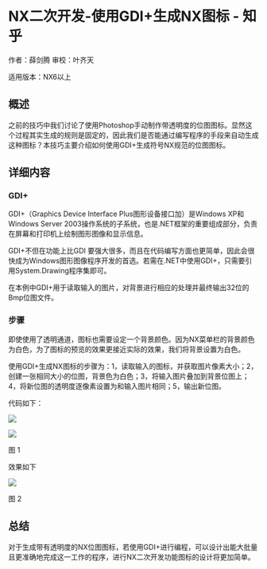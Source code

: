 # NX二次开发-使用GDI+生成NX图标 - 知乎
作者：薛剑腾 审校：叶齐天

适用版本：NX6以上

概述
--

之前的技巧中我们讨论了使用Photoshop手动制作带透明度的位图图标。显然这个过程其实生成的规则是固定的，因此我们是否能通过编写程序的手段来自动生成这种图标？本技巧主要介绍如何使用GDI+生成符号NX规范的位图图标。

详细内容
----

### GDI+

GDI+（Graphics Device Interface Plus图形设备接口加）是Windows XP和Windows Server 2003操作系统的子系统，也是.NET框架的重要组成部分，负责在屏幕和打印机上绘制图形图像和显示信息。

GDI+不但在功能上比GDI 要强大很多，而且在代码编写方面也更简单，因此会很快成为Windows图形图像程序开发的首选。若需在.NET中使用GDI+，只需要引用System.Drawing程序集即可。

在本例中GDI+用于读取输入的图片，对背景进行相应的处理并最终输出32位的Bmp位图文件。

### 步骤

即使使用了透明通道，图标也需要设定一个背景颜色。因为NX菜单栏的背景颜色为白色，为了图标的预览的效果更接近实际的效果，我们将背景设置为白色。

使用GDI+生成NX图标的步骤为：1，读取输入的图标，并获取图片像素大小；2，创建一张相同大小的位图，背景色为白色；3，将输入图片叠加到背景位图上；4，将新位图的透明度逐像素设置为和输入图片相同；5，输出新位图。

代码如下：

![](https://pic3.zhimg.com/v2-cb57d7d230155abec201d841e984d1aa_b.jpg)

![](https://pic2.zhimg.com/v2-567e720888f31e836a6f6a3ec3183ee5_b.jpg)

图 1

效果如下

![](https://pic1.zhimg.com/v2-6aed1f6e22d13e9c1e4881afb8576400_b.jpg)

图 2

总结
--

对于生成带有透明度的NX位图图标，若使用GDI+进行编程，可以设计出能大批量且更准确地完成这一工作的程序，进行NX二次开发功能图标的设计将更加简单。